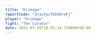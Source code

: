 ```yaml
---
title: "Krimage"
reportCode: "3n1wYpcTb84QrmFj"
player: "Krimage"
fight: "The Curator"
date: 2021-07-18T18:55:34.719000+00:00
---
```

